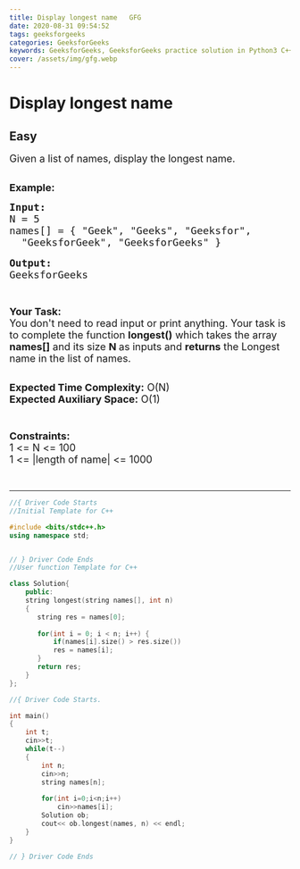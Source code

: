 ```yaml
---
title: Display longest name   GFG
date: 2020-08-31 09:54:52
tags: geeksforgeeks
categories: GeeksforGeeks
keywords: GeeksforGeeks, GeeksforGeeks practice solution in Python3 C++ Java, Display longest name - GFG solution
cover: /assets/img/gfg.webp
---
```



# Display longest name
## Easy
<div class="problems_problem_content__Xm_eO"><p><span style="font-size:18px">Given a list of names, display the longest name.</span></p>

<p><br>
<span style="font-size:18px"><strong>Example:</strong></span></p>

<pre><span style="font-size:18px"><strong>Input:</strong>
N = 5
names[] = { "Geek", "Geeks", "Geeksfor",
  "GeeksforGeek", "GeeksforGeeks" }</span>

<span style="font-size:18px"><strong>Output:</strong>
GeeksforGeeks</span></pre>

<p>&nbsp;</p>

<p><span style="font-size:18px"><strong>Your Task:&nbsp;&nbsp;</strong><br>
You don't need to read input or print anything. Your task is to complete the function&nbsp;<strong>longest()</strong>&nbsp;which takes the array <strong>names[]</strong> and its size <strong>N</strong><strong> </strong>as inputs and <strong>returns</strong> the Longest name in the list of names.</span></p>

<p><br>
<span style="font-size:18px"><strong>Expected Time Complexity:</strong> O(N)<br>
<strong>Expected Auxiliary Space:</strong> O(1)</span></p>

<p>&nbsp;</p>

<p><span style="font-size:18px"><strong>Constraints:</strong></span><br>
<span style="font-size:18px">1 &lt;= N &lt;= 100</span><br>
<span style="font-size:18px">1 &lt;= |length of name| &lt;= 1000</span></p>

<p>&nbsp;</p>
</div>

---




```cpp
//{ Driver Code Starts
//Initial Template for C++

#include <bits/stdc++.h>
using namespace std;


// } Driver Code Ends
//User function Template for C++

class Solution{
    public:
    string longest(string names[], int n)
    {
       string res = names[0];
       
       for(int i = 0; i < n; i++) {
           if(names[i].size() > res.size())
           res = names[i];
       }
       return res;
    }
};

//{ Driver Code Starts.

int main()
{
	int t;
	cin>>t;
	while(t--)
	{
		int n;
		cin>>n;
		string names[n];
		
		for(int i=0;i<n;i++)
			cin>>names[i];
		Solution ob;
		cout<< ob.longest(names, n) << endl;
	}
}

// } Driver Code Ends
```

